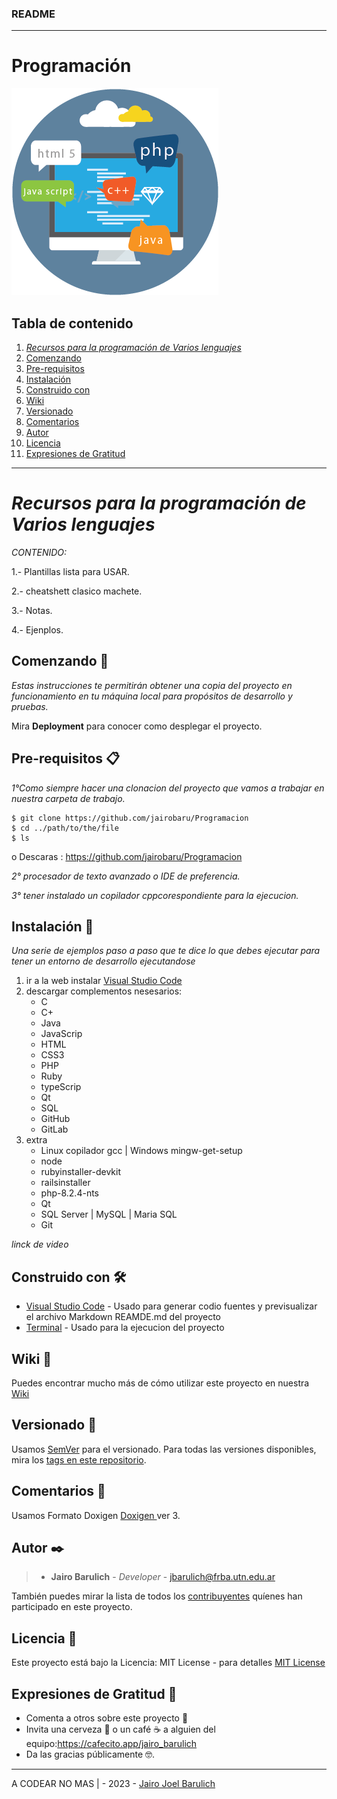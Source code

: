 ### README

---
# Programación
![Programacion](IMG/IMG_Programacion_1.png)

## Tabla de contenido
1. [_Recursos para la programación de Varios lenguajes_](#recursos-para-la-programación-de-varios-lenguajes)
2. [Comenzando](#comenzando-🚀)
3. [Pre-requisitos](#pre-requisitos-📋)
4. [Instalación](#instalación-🔧)
5. [Construido con](#construido-con-🛠️)
6. [Wiki](#wiki-📖)
7. [Versionado](#versionado-📌)
8. [Comentarios](#comentarios-💬)
9. [Autor](#autor-✒️)
10. [Licencia](#licencia-📄)
11. [Expresiones de Gratitud](#expresiones-de-gratitud-🎁)

---

# _Recursos para la programación de Varios lenguajes_ 

_CONTENIDO:_

1.- Plantillas lista para USAR.

2.- cheatshett clasico machete.

3.- Notas.

4.- Ejenplos.

## Comenzando 🚀

_Estas instrucciones te permitirán obtener una copia del proyecto en funcionamiento en tu máquina local para propósitos de desarrollo y pruebas._

Mira **Deployment** para conocer como desplegar el proyecto.

## Pre-requisitos 📋

_1°Como siempre hacer una clonacion del proyecto que vamos a trabajar en nuestra carpeta de trabajo._

```
$ git clone https://github.com/jairobaru/Programacion
$ cd ../path/to/the/file
$ ls
```
o Descaras :
https://github.com/jairobaru/Programacion

_2° procesador de texto avanzado o IDE de preferencia._

_3° tener instalado un copilador cppcorespondiente para la ejecucion._


## Instalación 🔧

_Una serie de ejemplos paso a paso que te dice lo que debes ejecutar para tener un entorno de desarrollo ejecutandose_

1. ir a la web instalar [Visual Studio Code](https://code.visualstudio.com/) 
2. descargar complementos nesesarios:
    * C
    * C+
    * Java
    * JavaScrip
    * HTML
    * CSS3
    * PHP
    * Ruby
    * typeScrip
    * Qt
    * SQL
    * GitHub
    * GitLab
3.  extra
    * Linux copilador gcc | Windows mingw-get-setup
    * node
    * rubyinstaller-devkit
    * railsinstaller
    * php-8.2.4-nts
    * Qt
    * SQL Server | MySQL | Maria SQL 
    * Git
    


_linck de video_

## Construido con 🛠️

* [Visual Studio Code](https://code.visualstudio.com/) - Usado para generar codio fuentes y previsualizar el archivo Markdown REAMDE.md  del proyecto
* [Terminal](https://rometools.github.io/rome/) - Usado para la ejecucion del proyecto

## Wiki 📖

Puedes encontrar mucho más de cómo utilizar este proyecto en nuestra [Wiki](https://github.com/jairobaru/Programacion/wiki)

## Versionado 📌

Usamos [SemVer](http://semver.org/) para el versionado. Para todas las versiones disponibles, mira los [tags en este repositorio](https://github.com/jairobaru/Programacion/tags).

## Comentarios 💬

Usamos Formato Doxigen [Doxigen ](https://www.doxygen.nl/)  ver 3.


## Autor ✒️

> * **Jairo Barulich** - *Developer* - [jbarulich@frba.utn.edu.ar](https://github.com/jbarulich)

También puedes mirar la lista de todos los [contribuyentes](https://github.com/jairobaru/Programacion/contributors) quíenes han participado en este proyecto. 

## Licencia 📄

Este proyecto está bajo la Licencia: MIT License - para detalles [MIT License](LICENSE)

## Expresiones de Gratitud 🎁

* Comenta a otros sobre este proyecto 📢
* Invita una cerveza 🍺 o un café ☕ a alguien del equipo:https://cafecito.app/jairo_barulich
* Da las gracias públicamente 🤓.

---
A CODEAR NO MAS |  - 2023 -  [Jairo Joel Barulich](https://github.com/jairobaru/Programacion)
